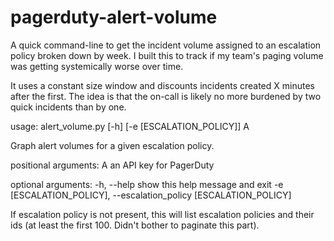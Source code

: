 pagerduty-alert-volume
======================

A quick command-line to get the incident volume assigned to an escalation policy broken down by week. I built this to track if my team's paging volume was getting systemically worse over time.

It uses a constant size window and discounts incidents created X minutes after the first. The idea is that the on-call is likely no more burdened by two quick incidents than by one.

usage: alert_volume.py [-h] [-e [ESCALATION_POLICY]] A

Graph alert volumes for a given escalation policy.

positional arguments:
  A                     an API key for PagerDuty

optional arguments:
  -h, --help            show this help message and exit
  -e [ESCALATION_POLICY], --escalation_policy [ESCALATION_POLICY]

If escalation policy is not present, this will list escalation policies and their ids (at least the first 100. Didn't bother to paginate this part).
